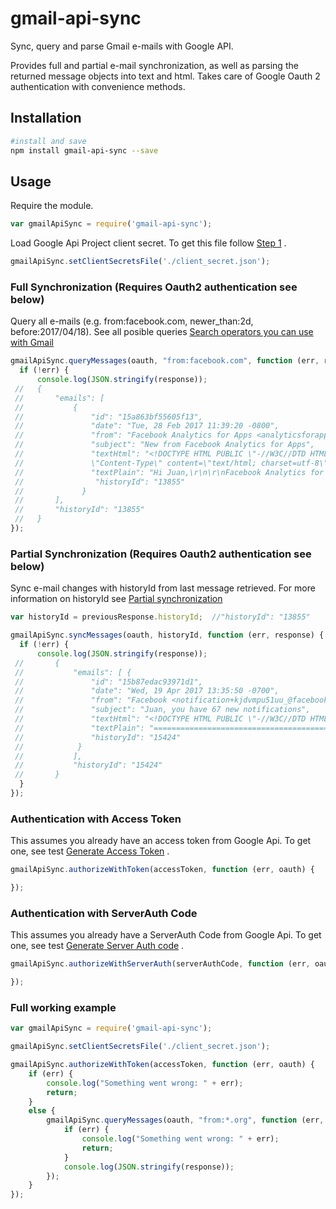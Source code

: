 # gmail-api-sync
Sync, query and parse Gmail e-mails with Google API.

Provides full and partial e-mail synchronization, as well as parsing the returned message objects into text and html. Takes care of Google Oauth 2 authentication with convenience methods.

## Installation

```sh
#install and save
npm install gmail-api-sync --save
```

## Usage
Require the module.
```js
var gmailApiSync = require('gmail-api-sync');
```
Load Google Api Project client secret. To get this file follow [Step 1](https://developers.google.com/gmail/api/quickstart/nodejs) .
```js
gmailApiSync.setClientSecretsFile('./client_secret.json');
```
### Full Synchronization (Requires Oauth2 authentication see below)
Query all e-mails (e.g. from:facebook.com, newer_than:2d, before:2017/04/18).
See all posible queries [Search operators you can use with Gmail](https://support.google.com/mail/answer/7190?hl=en)
```js
gmailApiSync.queryMessages(oauth, "from:facebook.com", function (err, response) {
  if (!err) {
      console.log(JSON.stringify(response));
 //   {
 //       "emails": [
 //           {
 //               "id": "15a863bf55605f13",
 //               "date": "Tue, 28 Feb 2017 11:39:20 -0800",
 //               "from": "Facebook Analytics for Apps <analyticsforapps-noreply@facebook.com>",
 //               "subject": "New from Facebook Analytics for Apps",
 //               "textHtml": "<!DOCTYPE HTML PUBLIC \"-//W3C//DTD HTML 4.01 Transitional //EN\"><html><head><title>Facebook</title><meta http-equiv=
 //               \"Content-Type\" content=\"text/html; charset=utf-8\" /><style>@media all and (max-width: 480px){*[class].ib_t{min-width:100% !important}*[clas (...)",
 //               "textPlain": "Hi Juan,\r\n\r\nFacebook Analytics for Apps Hits 1 Million Apps, Websites, Bots and Adds New Features\r\n\r\nWe're so (...)",
 //                "historyId": "13855"
 //             }
 //       ],
 //       "historyId": "13855"
 //   }
});
```
### Partial Synchronization (Requires Oauth2 authentication see below)
Sync e-mail changes with historyId from last message retrieved.
For more information on historyId see [Partial synchronization](https://developers.google.com/gmail/api/guides/sync)

```js
var historyId = previousResponse.historyId;  //"historyId": "13855"

gmailApiSync.syncMessages(oauth, historyId, function (err, response) {
  if (!err) {
      console.log(JSON.stringify(response));
 //       {
 //           "emails": [ {
 //               "id": "15b87edac93971d1",
 //               "date": "Wed, 19 Apr 2017 13:35:50 -0700",
 //               "from": "Facebook <notification+kjdvmpu51uu_@facebookmail.com>",
 //               "subject": "Juan, you have 67 new notifications",
 //               "textHtml": "<!DOCTYPE HTML PUBLIC \"-//W3C//DTD HTML 4.01 Transitional //EN\"><html><head><title>Facebook</title><meta http-equiv=\"Content-Type\" content=\"text/html; charset=utf-8\" /><style>@media all and (max-width: 480px){*[class].ib_t{min-width:100% !important}*[class].ib_row{display:block !important}*
 //               "textPlain": "========================================\r\nGo to Facebook\r\nhttps://www.facebook.com/n/?
 //               "historyId": "15424"
 //            }
 //           ],
 //           "historyId": "15424"
 //       }
  }
});
```
### Authentication with Access Token
This assumes you already have an access token from Google Api. To get one, see test [Generate Access Token](../master/test/generate_access_token.js) .
```js
gmailApiSync.authorizeWithToken(accessToken, function (err, oauth) {

});
```

### Authentication with ServerAuth Code
This assumes you already have a ServerAuth Code from Google Api. To get one, see test [Generate Server Auth code](../master/test/generate_access_token.js) .
```js
gmailApiSync.authorizeWithServerAuth(serverAuthCode, function (err, oauth) {

});
```

### Full working example
```js
var gmailApiSync = require('gmail-api-sync');

gmailApiSync.setClientSecretsFile('./client_secret.json');

gmailApiSync.authorizeWithToken(accessToken, function (err, oauth) {
    if (err) {
        console.log("Something went wrong: " + err);
        return;
    }
    else {
        gmailApiSync.queryMessages(oauth, "from:*.org", function (err, response) {
            if (err) {
                console.log("Something went wrong: " + err);
                return;
            }
            console.log(JSON.stringify(response));
        });
    }
});
```
